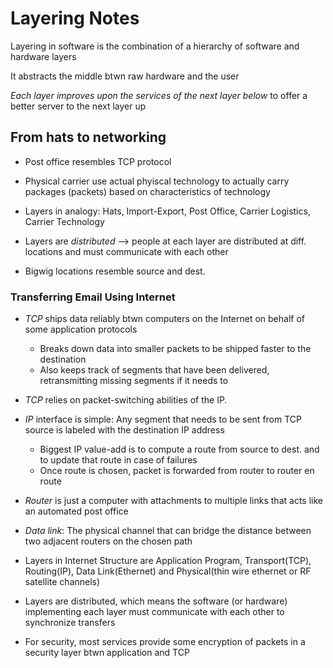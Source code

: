 # Layering Notes

Layering in software is the combination of a hierarchy of software and hardware layers

It abstracts the middle btwn raw hardware and the user

*Each layer improves upon the services of the next layer below* to offer a better server to the next layer up

## From hats to networking

- Post office resembles TCP protocol

- Physical carrier use actual phyiscal technology to actually carry packages (packets) based on characteristics of technology

- Layers in analogy: Hats, Import-Export, Post Office, Carrier Logistics, Carrier Technology

- Layers are *distributed* --> people at each layer are distributed at diff. locations and must communicate with each other

- Bigwig locations resemble source and dest.


### Transferring Email Using Internet

- *TCP* ships data reliably btwn computers on the Internet on behalf of some application protocols
  - Breaks down data into smaller packets to be shipped faster to the destination
  - Also keeps track of segments that have been delivered, retransmitting missing segments if it needs to
  
- *TCP* relies on packet-switching abilities of the IP.

- *IP* interface is simple: Any segment that needs to be sent from TCP source is labeled with the destination IP address
  - Biggest IP value-add is to compute a route from source to dest. and to update that route in case of failures
  - Once route is chosen, packet is forwarded from router to router en route
  
- *Router* is just a computer with attachments to multiple links that acts like an automated post office

- *Data link*: The physical channel that can bridge the distance between two adjacent routers on the chosen path

- Layers in Internet Structure are Application Program, Transport(TCP), Routing(IP), Data Link(Ethernet) and Physical(thin wire ethernet or RF satellite channels)

- Layers are distributed, which means the software (or hardware) implementing each layer must communicate with each other to synchronize transfers

- For security, most services provide some encryption of packets in a security layer btwn application and TCP
